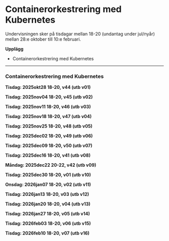 # Containerorkestrering med Kubernetes

Undervisningen sker på tisdagar mellan 18-20 (undantag under jul/nyår) mellan 28:e oktober till 10:e februari.

**Upplägg**  
* Containerorkestrering med Kubernetes

---  

### Containerorkestrering med Kubernetes

**Tisdag: 2025okt28 18-20, v44 (utb v01)**  

**Tisdag: 2025nov04 18-20, v45 (utb v02)**  

**Tisdag: 2025nov11 18-20, v46 (utb v03)**  

**Tisdag: 2025nov18 18-20, v47 (utb v04)**  

**Tisdag: 2025nov25 18-20, v48 (utb v05)**  

**Tisdag: 2025dec02 18-20, v49 (utb v06)**  

**Tisdag: 2025dec09 18-20, v50 (utb v07)**  

**Tisdag: 2025dec16 18-20, v41 (utb v08)**  

**Måndag: 2025dec22 20-22, v42 (utb v09)**  

**Tisdag: 2025dec30 18-20, v01 (utb v10)**  

**Onsdag: 2026jan07 18-20, v02 (utb v11)**  

**Tisdag: 2026jan13 18-20, v03 (utb v12)**  

**Tisdag: 2026jan20 18-20, v04 (utb v13)**  

**Tisdag: 2026jan27 18-20, v05 (utb v14)**  

**Tisdag: 2026feb03 18-20, v06 (utb v15)**  

**Tisdag: 2026feb10 18-20, v07 (utb v16)**  



